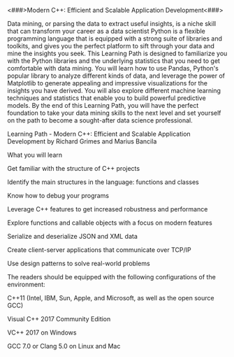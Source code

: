 <###>Modern C++: Efficient and Scalable Application Development<###>

Data mining, or parsing the data to extract useful insights, is a niche skill that can transform your career as a data scientist Python is a flexible programming language that is equipped with a strong suite of libraries and toolkits, and gives you the perfect platform to sift through your data and mine the insights you seek. This Learning Path is designed to familiarize you with the Python libraries and the underlying statistics that you need to get comfortable with data mining. You will learn how to use Pandas, Python's popular library to analyze different kinds of data, and leverage the power of Matplotlib to generate appealing and impressive visualizations for the insights you have derived. You will also explore different machine learning techniques and statistics that enable you to build powerful predictive models. By the end of this Learning Path, you will have the perfect foundation to take your data mining skills to the next level and set yourself on the path to become a sought-after data science professional. 

Learning Path - Modern C++: Efficient and Scalable Application Development by Richard Grimes and Marius Bancila

What you will learn

Get familiar with the structure of C++ projects

Identify the main structures in the language: functions and classes

Know how to debug your programs 

Leverage C++ features to get increased robustness and performance

Explore functions and callable objects with a focus on modern features

Serialize and deserialize JSON and XML data

Create client-server applications that communicate over TCP/IP

Use design patterns to solve real-world problems

The readers should be equipped with the following configurations of the environment:

C++11 (Intel, IBM, Sun, Apple, and Microsoft, as well as the open source GCC)

Visual C++ 2017 Community Edition

VC++ 2017 on Windows

GCC 7.0 or Clang 5.0 on Linux and Mac
